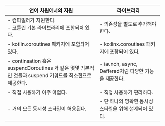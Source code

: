 | 언어 차원에서의 지원 | 라이브러리 |
| --- | --- |
| - 컴파일러가 지원한다.<br/>- 코틀린 기본 라이브러리에 포함되어 있다. | - 의존성을 별도로 추가해야 한다. |
| - kotlin.coroutines 패키지에 포함되어 있다. | - kotlinx.coroutines 패키지에 포함되어 있다. |
| - continuation 혹은 suspendCoroutines 와 같은 몇몇 기본적인 것들과 suspend 키워드를 최소한으로 제공한다. | - launch, async, Deffered처럼 다양한 기능을 제공한다. |
| - 직접 사용하기 아주 어렵다. | - 직접 사용하기 편리하다. |
| - 거의 모든 동시성 스타일이 허용된다. | - 단 하나의 명확한 동시성 스타일을 위해 설계되어 있다. |